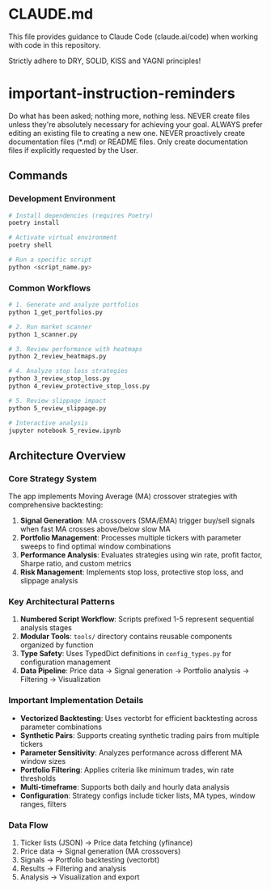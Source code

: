 # CLAUDE.md

This file provides guidance to Claude Code (claude.ai/code) when working with code in this repository.

Strictly adhere to DRY, SOLID, KISS and YAGNI principles!
# important-instruction-reminders
Do what has been asked; nothing more, nothing less.
NEVER create files unless they're absolutely necessary for achieving your goal.
ALWAYS prefer editing an existing file to creating a new one.
NEVER proactively create documentation files (*.md) or README files. Only create documentation files if explicitly requested by the User.

## Commands

### Development Environment
```bash
# Install dependencies (requires Poetry)
poetry install

# Activate virtual environment
poetry shell

# Run a specific script
python <script_name.py>
```

### Common Workflows
```bash
# 1. Generate and analyze portfolios
python 1_get_portfolios.py

# 2. Run market scanner
python 1_scanner.py

# 3. Review performance with heatmaps
python 2_review_heatmaps.py

# 4. Analyze stop loss strategies
python 3_review_stop_loss.py
python 4_review_protective_stop_loss.py

# 5. Review slippage impact
python 5_review_slippage.py

# Interactive analysis
jupyter notebook 5_review.ipynb
```

## Architecture Overview

### Core Strategy System
The app implements Moving Average (MA) crossover strategies with comprehensive backtesting:

1. **Signal Generation**: MA crossovers (SMA/EMA) trigger buy/sell signals when fast MA crosses above/below slow MA
2. **Portfolio Management**: Processes multiple tickers with parameter sweeps to find optimal window combinations
3. **Performance Analysis**: Evaluates strategies using win rate, profit factor, Sharpe ratio, and custom metrics
4. **Risk Management**: Implements stop loss, protective stop loss, and slippage analysis

### Key Architectural Patterns

1. **Numbered Script Workflow**: Scripts prefixed 1-5 represent sequential analysis stages
2. **Modular Tools**: `tools/` directory contains reusable components organized by function
3. **Type Safety**: Uses TypedDict definitions in `config_types.py` for configuration management
4. **Data Pipeline**: Price data → Signal generation → Portfolio analysis → Filtering → Visualization

### Important Implementation Details

- **Vectorized Backtesting**: Uses vectorbt for efficient backtesting across parameter combinations
- **Synthetic Pairs**: Supports creating synthetic trading pairs from multiple tickers
- **Parameter Sensitivity**: Analyzes performance across different MA window sizes
- **Portfolio Filtering**: Applies criteria like minimum trades, win rate thresholds
- **Multi-timeframe**: Supports both daily and hourly data analysis
- **Configuration**: Strategy configs include ticker lists, MA types, window ranges, filters

### Data Flow
1. Ticker lists (JSON) → Price data fetching (yfinance)
2. Price data → Signal generation (MA crossovers)
3. Signals → Portfolio backtesting (vectorbt)
4. Results → Filtering and analysis
5. Analysis → Visualization and export